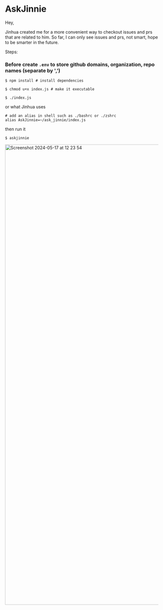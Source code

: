 # AskJinnie

Hey,

Jinhua created me for a more convenient way to checkout issues and prs that are related to him. So far, I can only see issues and prs, not smart, hope to be smarter in the future.

Steps:

### Before create `.env` to store github domains, organization, repo names (separate by ',')

```
$ npm install # install dependencies
```

```
$ chmod u+x index.js # make it executable
```

```
$ ./index.js
```

or what Jinhua uses

```
# add an alias in shell such as ./bashrc or ./zshrc
alias AskJinnie=~/ask_jinnie/index.js
```
then run it
```
$ askjinnie
```


<img width="1508" alt="Screenshot 2024-05-17 at 12 23 54" src="https://github.com/jinnielazzy/AskJinnie/assets/16676926/d33fa73f-0f88-4f57-a813-3b3fa1e085d8">
